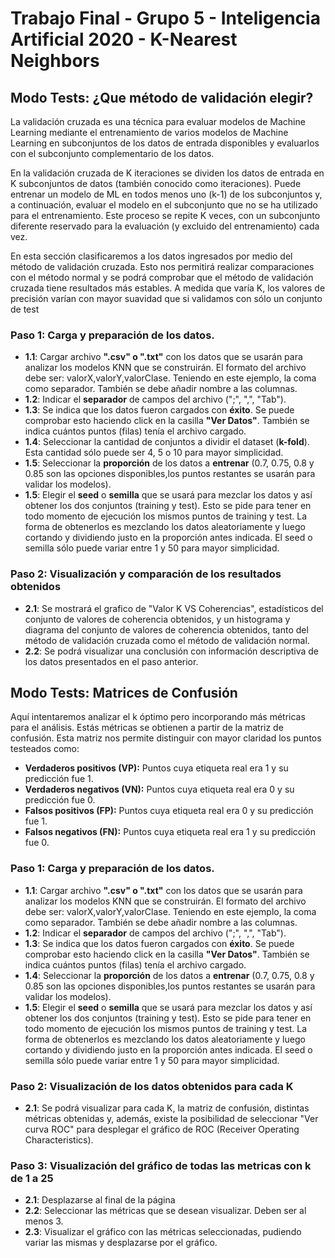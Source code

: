 # Trabajo Final - Grupo 5 - Inteligencia Artificial 2020 - K-Nearest Neighbors


## Modo Tests: ¿Que método de validación elegir?
La validación cruzada es una técnica para evaluar modelos de Machine Learning mediante el entrenamiento de varios modelos de Machine Learning en subconjuntos de los datos de entrada disponibles y evaluarlos con el subconjunto complementario de los datos.

En la validación cruzada de K iteraciones se dividen los datos de entrada en K subconjuntos de datos (también conocido como iteraciones). Puede entrenar un modelo de ML en todos menos uno (k-1) de los subconjuntos y, a continuación, evaluar el modelo en el subconjunto que no se ha utilizado para el entrenamiento. Este proceso se repite K veces, con un subconjunto diferente reservado para la evaluación (y excluido del entrenamiento) cada vez.

En esta sección clasificaremos a los datos ingresados por medio del método de validación cruzada. Esto nos permitirá realizar comparaciones con el método normal y se podrá comprobar que el método de validación cruzada tiene resultados más estables. A medida que varía K, los valores de precisión varían con mayor suavidad que si validamos con sólo un conjunto de test

### Paso 1: Carga y preparación de los datos.
* **1.1**: Cargar archivo **".csv" o ".txt"** con los datos que se usarán para analizar los modelos KNN que se construirán. El formato del archivo debe ser: valorX,valorY,valorClase. Teniendo en este ejemplo, la coma como separador. También se debe añadir nombre a las columnas.
* **1.2**: Indicar el **separador** de campos del archivo (";", ",", "Tab").
* **1.3**: Se indica que los datos fueron cargados con **éxito**. Se puede comprobar esto haciendo click en la casilla **"Ver Datos"**. También se indica cuántos puntos (filas) tenía el archivo cargado.
* **1.4**: Seleccionar la cantidad de conjuntos a dividir el dataset (**k-fold**). Esta cantidad sólo puede ser 4, 5 o 10 para mayor simplicidad.
* **1.5**: Seleccionar la **proporción** de los datos a **entrenar** (0.7, 0.75, 0.8 y 0.85 son las opciones disponibles,los puntos restantes se usarán para validar los modelos).
* **1.5**: Elegir el **seed** o **semilla** que se usará para mezclar los datos y así obtener los dos conjuntos (training y test). Esto se pide para tener en todo momento de ejecución los mismos puntos de training y test. La forma de obtenerlos es mezclando los datos aleatoriamente y luego cortando y dividiendo justo en la proporción antes indicada. El seed o semilla sólo puede variar entre 1 y 50 para mayor simplicidad.

### Paso 2: Visualización y comparación de los resultados obtenidos
* **2.1**: Se mostrará el grafico de "Valor K VS Coherencias", estadísticos del conjunto de valores de coherencia obtenidos,
y un histograma y diagrama del conjunto de valores de coherencia obtenidos, tanto del método de validación cruzada como el método
de validación normal.
* **2.2**: Se podrá visualizar una conclusión con información descriptiva de los datos presentados en el paso anterior. 


## Modo Tests: Matrices de Confusión
Aquí intentaremos analizar el k óptimo pero incorporando más métricas para el análisis. Estás métricas se obtienen a partir de la matriz de confusión. Esta matriz nos permite distinguir con mayor claridad los puntos testeados como:

* **Verdaderos positivos (VP):** Puntos cuya etiqueta real era 1 y su predicción fue 1.
* **Verdaderos negativos (VN):** Puntos cuya etiqueta real era 0 y su predicción fue 0.
* **Falsos positivos (FP):** Puntos cuya etiqueta real era 0 y su predicción fue 1.
* **Falsos negativos (FN):** Puntos cuya etiqueta real era 1 y su predicción fue 0.

### Paso 1: Carga y preparación de los datos.
* **1.1**: Cargar archivo **".csv" o ".txt"** con los datos que se usarán para analizar los modelos KNN que se construirán. El formato del archivo debe ser: valorX,valorY,valorClase. Teniendo en este ejemplo, la coma como separador. También se debe añadir nombre a las columnas.
* **1.2**: Indicar el **separador** de campos del archivo (";", ",", "Tab").
* **1.3**: Se indica que los datos fueron cargados con **éxito**. Se puede comprobar esto haciendo click en la casilla **"Ver Datos"**. También se indica cuántos puntos (filas) tenía el archivo cargado.
* **1.4**: Seleccionar la **proporción** de los datos a **entrenar** (0.7, 0.75, 0.8 y 0.85 son las opciones disponibles,los puntos restantes se usarán para validar los modelos).
* **1.5**: Elegir el **seed** o **semilla** que se usará para mezclar los datos y así obtener los dos conjuntos (training y test). Esto se pide para tener en todo momento de ejecución los mismos puntos de training y test. La forma de obtenerlos es mezclando los datos aleatoriamente y luego cortando y dividiendo justo en la proporción antes indicada. El seed o semilla sólo puede variar entre 1 y 50 para mayor simplicidad.

### Paso 2: Visualización de los datos obtenidos para cada K
* **2.1**: Se podrá visualizar para cada K, la matriz de confusión, distintas métricas obtenidas y, además, existe la posibilidad de seleccionar "Ver curva ROC" para desplegar el gráfico de ROC (Receiver Operating Characteristics).

### Paso 3: Visualización del gráfico de todas las metricas con k de 1 a 25
* **2.1**: Desplazarse al final de la página
* **2.2**: Seleccionar las métricas que se desean visualizar. Deben ser al menos 3.
* **2.3**: Visualizar el gráfico con las métricas seleccionadas, pudiendo variar las mismas y desplazarse por el gráfico. 

